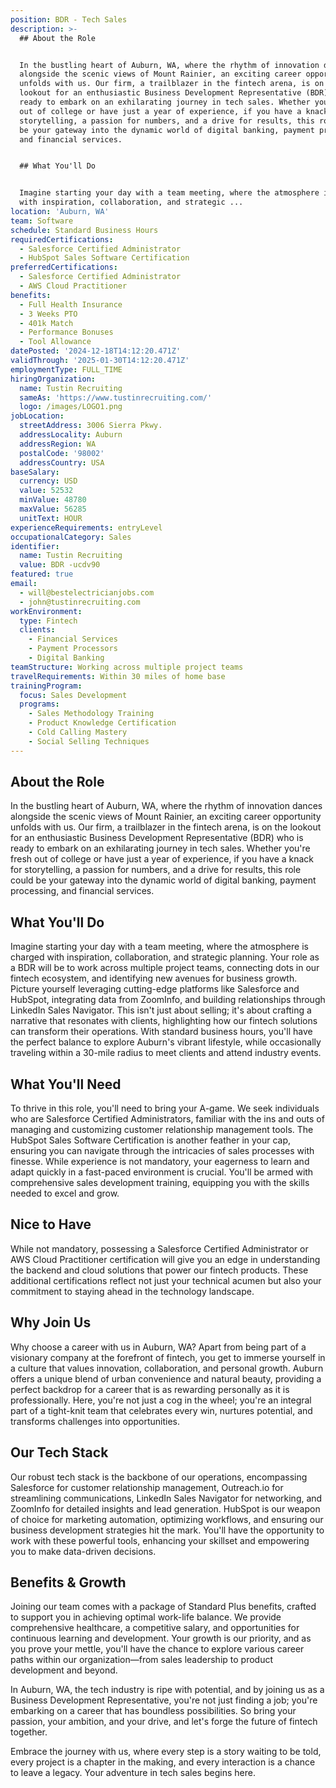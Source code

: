 ```yaml
---
position: BDR - Tech Sales
description: >-
  ## About the Role


  In the bustling heart of Auburn, WA, where the rhythm of innovation dances
  alongside the scenic views of Mount Rainier, an exciting career opportunity
  unfolds with us. Our firm, a trailblazer in the fintech arena, is on the
  lookout for an enthusiastic Business Development Representative (BDR) who is
  ready to embark on an exhilarating journey in tech sales. Whether you're fresh
  out of college or have just a year of experience, if you have a knack for
  storytelling, a passion for numbers, and a drive for results, this role could
  be your gateway into the dynamic world of digital banking, payment processing,
  and financial services.


  ## What You'll Do


  Imagine starting your day with a team meeting, where the atmosphere is charged
  with inspiration, collaboration, and strategic ...
location: 'Auburn, WA'
team: Software
schedule: Standard Business Hours
requiredCertifications:
  - Salesforce Certified Administrator
  - HubSpot Sales Software Certification
preferredCertifications:
  - Salesforce Certified Administrator
  - AWS Cloud Practitioner
benefits:
  - Full Health Insurance
  - 3 Weeks PTO
  - 401k Match
  - Performance Bonuses
  - Tool Allowance
datePosted: '2024-12-18T14:12:20.471Z'
validThrough: '2025-01-30T14:12:20.471Z'
employmentType: FULL_TIME
hiringOrganization:
  name: Tustin Recruiting
  sameAs: 'https://www.tustinrecruiting.com/'
  logo: /images/LOGO1.png
jobLocation:
  streetAddress: 3006 Sierra Pkwy.
  addressLocality: Auburn
  addressRegion: WA
  postalCode: '98002'
  addressCountry: USA
baseSalary:
  currency: USD
  value: 52532
  minValue: 48780
  maxValue: 56285
  unitText: HOUR
experienceRequirements: entryLevel
occupationalCategory: Sales
identifier:
  name: Tustin Recruiting
  value: BDR -ucdv90
featured: true
email:
  - will@bestelectricianjobs.com
  - john@tustinrecruiting.com
workEnvironment:
  type: Fintech
  clients:
    - Financial Services
    - Payment Processors
    - Digital Banking
teamStructure: Working across multiple project teams
travelRequirements: Within 30 miles of home base
trainingProgram:
  focus: Sales Development
  programs:
    - Sales Methodology Training
    - Product Knowledge Certification
    - Cold Calling Mastery
    - Social Selling Techniques
---
```




## About the Role

In the bustling heart of Auburn, WA, where the rhythm of innovation dances alongside the scenic views of Mount Rainier, an exciting career opportunity unfolds with us. Our firm, a trailblazer in the fintech arena, is on the lookout for an enthusiastic Business Development Representative (BDR) who is ready to embark on an exhilarating journey in tech sales. Whether you're fresh out of college or have just a year of experience, if you have a knack for storytelling, a passion for numbers, and a drive for results, this role could be your gateway into the dynamic world of digital banking, payment processing, and financial services.

## What You'll Do

Imagine starting your day with a team meeting, where the atmosphere is charged with inspiration, collaboration, and strategic planning. Your role as a BDR will be to work across multiple project teams, connecting dots in our fintech ecosystem, and identifying new avenues for business growth. Picture yourself leveraging cutting-edge platforms like Salesforce and HubSpot, integrating data from ZoomInfo, and building relationships through LinkedIn Sales Navigator. This isn't just about selling; it's about crafting a narrative that resonates with clients, highlighting how our fintech solutions can transform their operations. With standard business hours, you'll have the perfect balance to explore Auburn's vibrant lifestyle, while occasionally traveling within a 30-mile radius to meet clients and attend industry events.

## What You'll Need

To thrive in this role, you'll need to bring your A-game. We seek individuals who are Salesforce Certified Administrators, familiar with the ins and outs of managing and customizing customer relationship management tools. The HubSpot Sales Software Certification is another feather in your cap, ensuring you can navigate through the intricacies of sales processes with finesse. While experience is not mandatory, your eagerness to learn and adapt quickly in a fast-paced environment is crucial. You'll be armed with comprehensive sales development training, equipping you with the skills needed to excel and grow.

## Nice to Have

While not mandatory, possessing a Salesforce Certified Administrator or AWS Cloud Practitioner certification will give you an edge in understanding the backend and cloud solutions that power our fintech products. These additional certifications reflect not just your technical acumen but also your commitment to staying ahead in the technology landscape.

## Why Join Us

Why choose a career with us in Auburn, WA? Apart from being part of a visionary company at the forefront of fintech, you get to immerse yourself in a culture that values innovation, collaboration, and personal growth. Auburn offers a unique blend of urban convenience and natural beauty, providing a perfect backdrop for a career that is as rewarding personally as it is professionally. Here, you're not just a cog in the wheel; you're an integral part of a tight-knit team that celebrates every win, nurtures potential, and transforms challenges into opportunities.

## Our Tech Stack

Our robust tech stack is the backbone of our operations, encompassing Salesforce for customer relationship management, Outreach.io for streamlining communications, LinkedIn Sales Navigator for networking, and ZoomInfo for detailed insights and lead generation. HubSpot is our weapon of choice for marketing automation, optimizing workflows, and ensuring our business development strategies hit the mark. You'll have the opportunity to work with these powerful tools, enhancing your skillset and empowering you to make data-driven decisions.

## Benefits & Growth

Joining our team comes with a package of Standard Plus benefits, crafted to support you in achieving optimal work-life balance. We provide comprehensive healthcare, a competitive salary, and opportunities for continuous learning and development. Your growth is our priority, and as you prove your mettle, you'll have the chance to explore various career paths within our organization—from sales leadership to product development and beyond.

In Auburn, WA, the tech industry is ripe with potential, and by joining us as a Business Development Representative, you're not just finding a job; you're embarking on a career that has boundless possibilities. So bring your passion, your ambition, and your drive, and let's forge the future of fintech together.

Embrace the journey with us, where every step is a story waiting to be told, every project is a chapter in the making, and every interaction is a chance to leave a legacy. Your adventure in tech sales begins here.